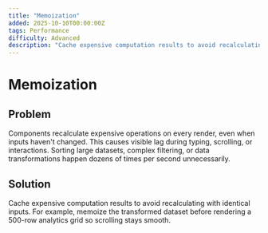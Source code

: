 ```yaml
---
title: "Memoization"
added: 2025-10-10T00:00:00Z
tags: Performance
difficulty: Advanced
description: "Cache expensive computation results to avoid recalculating with identical inputs."
---
```

# Memoization

## Problem

Components recalculate expensive operations on every render, even when inputs haven't changed. This causes visible lag during typing, scrolling, or interactions. Sorting large datasets, complex filtering, or data transformations happen dozens of times per second unnecessarily.

## Solution

Cache expensive computation results to avoid recalculating with identical inputs. For example, memoize the transformed dataset before rendering a 500-row analytics grid so scrolling stays smooth.
